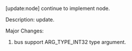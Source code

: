 [update:node] continue to implement node.

Description:
update.

Major Changes:
1. bus support ARG_TYPE_INT32 type argument.